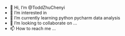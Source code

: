 - 👋 Hi, I’m @ToddZhuChenyi
- 👀 I’m interested in 
- 🌱 I’m currently learning python pycharm data analysis
- 💞️ I’m looking to collaborate on ...
- 📫 How to reach me ...

<!---
ToddZhuChenyi/ToddZhuChenyi is a ✨ special ✨ repository because its `README.md` (this file) appears on your GitHub profile.
You can click the Preview link to take a look at your changes.
--->

